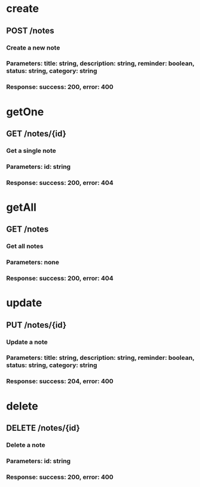 # create
## POST /notes
### Create a new note
### Parameters: title: string, description: string, reminder: boolean, status: string, category: string
### Response: success: 200, error: 400


# getOne
## GET /notes/{id}
### Get a single note
### Parameters: id: string
### Response: success: 200, error: 404


# getAll
## GET /notes
### Get all notes
### Parameters: none
### Response: success: 200, error: 404


# update
## PUT /notes/{id}
### Update a note
### Parameters: title: string, description: string, reminder: boolean, status: string, category: string
### Response: success: 204, error: 400


# delete
## DELETE /notes/{id}
### Delete a note
### Parameters: id: string
### Response: success: 200, error: 400


